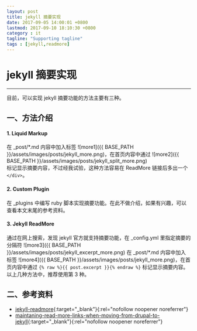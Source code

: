 ```yaml
---
layout: post
title: jekyll 摘要实现
date: 2017-09-05 14:00:01 +0800
lastmod: 2017-09-10 18:10:30 +0800
category : it
tagline: "Supporting tagline"
tags : [jekyll,readmore]
---
```

# jekyll 摘要实现
---
目前，可以实现 jekyll 摘要功能的方法主要有三种。 
 
## 一、方法介绍
#### 1. Liquid Markup  
在 _post/*.md 内容中加入标签 ![more1]({{ BASE_PATH }}/assets/images/posts/jekyll_more.png)，在首页内容中通过
![more2]({{ BASE_PATH }}/assets/images/posts/jekyll_split_more.png)  
标记显示摘要内容，不过经我试验，这种方法容易在 ReadMore 链接后多出一个 `</div>`。
  
#### 2. Custom Plugin  
在 _plugins 中编写 ruby 脚本实现摘要功能。在此不做介绍，如果有兴趣，可以查看本文末尾的参考资料。  
<!-- more -->

#### 3. Jekyll ReadMore  
通过在网上搜索，发现 jekyll 官方就支持摘要功能，在 _config.yml 里指定摘要的分隔符 ![more3]({{ BASE_PATH }}/assets/images/posts/jekyll_excerpt_more.png)  在 _post/*.md 内容中加入标签 ![more4]({{ BASE_PATH }}/assets/images/posts/jekyll_more.png)，在首页内容中通过 `{% raw %}{{ post.excerpt }}{% endraw %}` 标记显示摘要内容。  
以上几种方法中，推荐使用第 3 种。

## 二、参考资料  
- [jekyll-readmore](http://www.cnblogs.com/coderzh/p/jekyll-readmore.html){:target="_blank"}{:rel="nofollow noopener noreferrer"}  
- [maintaning-read-more-links-when-moving-from-drupal-to-jekyll](http://danishmujeeb.com/blog/2012/07/maintaning-read-more-links-when-moving-from-drupal-to-jekyll/){:target="_blank"}{:rel="nofollow noopener noreferrer"}  
